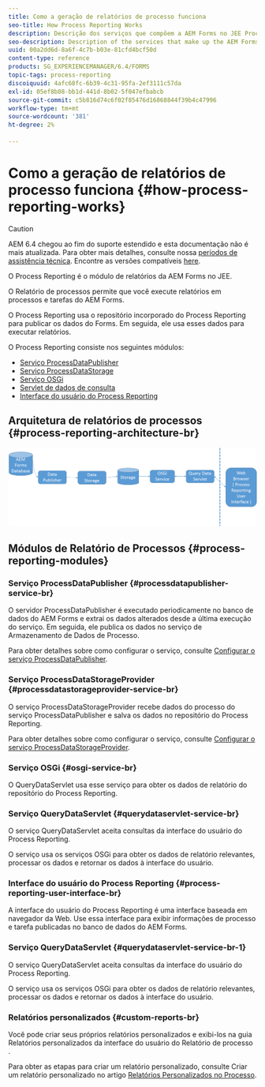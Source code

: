 ```yaml
---
title: Como a geração de relatórios de processo funciona
seo-title: How Process Reporting Works
description: Descrição dos serviços que compõem a AEM Forms no JEE Process Reporting e uma introdução à interface do usuário de Relatórios do Processo
seo-description: Description of the services that make up the AEM Forms on JEE Process Reporting and an introduction to the Process Reporting UI
uuid: 00a2dd6d-8a6f-4c7b-b03e-81cfd4bcf50d
content-type: reference
products: SG_EXPERIENCEMANAGER/6.4/FORMS
topic-tags: process-reporting
discoiquuid: 4afc68fc-6b39-4c31-95fa-2ef3111c57da
exl-id: 05ef8b08-bb1d-441d-8b02-5f047efbabcb
source-git-commit: c5b816d74c6f02f85476d16868844f39b4c47996
workflow-type: tm+mt
source-wordcount: '381'
ht-degree: 2%

---
```


# Como a geração de relatórios de processo funciona {#how-process-reporting-works}

>[!CAUTION]
>
>AEM 6.4 chegou ao fim do suporte estendido e esta documentação não é mais atualizada. Para obter mais detalhes, consulte nossa [períodos de assistência técnica](https://helpx.adobe.com/br/support/programs/eol-matrix.html). Encontre as versões compatíveis [here](https://experienceleague.adobe.com/docs/).

O Process Reporting é o módulo de relatórios da AEM Forms no JEE.

O Relatório de processos permite que você execute relatórios em processos e tarefas do AEM Forms.

O Process Reporting usa o repositório incorporado do Process Reporting para publicar os dados do Forms. Em seguida, ele usa esses dados para executar relatórios.

O Process Reporting consiste nos seguintes módulos:

* [Serviço ProcessDataPublisher](/help/forms/using/process-reporting/process-reporting-architecture.md#p-processdatapublisher-service-br-p)
* [Serviço ProcessDataStorage](/help/forms/using/process-reporting/process-reporting-architecture.md#p-processdatastorageprovider-service-br-p)
* [Serviço OSGi](/help/forms/using/process-reporting/process-reporting-architecture.md#p-osgi-service-br-p)
* [Servlet de dados de consulta](/help/forms/using/process-reporting/process-reporting-architecture.md#p-querydataservlet-service-br-p)
* [Interface do usuário do Process Reporting](/help/forms/using/process-reporting/process-reporting-architecture.md#p-process-reporting-user-interface-br-p)

## Arquitetura de relatórios de processos {#process-reporting-architecture-br}

![processreportingarchitecture](assets/processreportingarchitecture.png)

## Módulos de Relatório de Processos {#process-reporting-modules}

### Serviço ProcessDataPublisher {#processdatapublisher-service-br}

O servidor ProcessDataPublisher é executado periodicamente no banco de dados do AEM Forms e extrai os dados alterados desde a última execução do serviço. Em seguida, ele publica os dados no serviço de Armazenamento de Dados de Processo.

Para obter detalhes sobre como configurar o serviço, consulte [Configurar o serviço ProcessDataPublisher](/help/forms/using/process-reporting/install-start-process-reporting.md#p-reportconfiguration-service-p).

### Serviço ProcessDataStorageProvider {#processdatastorageprovider-service-br}

O serviço ProcessDataStorageProvider recebe dados do processo do serviço ProcessDataPublisher e salva os dados no repositório do Process Reporting.

Para obter detalhes sobre como configurar o serviço, consulte [Configurar o serviço ProcessDataStorageProvider](/help/forms/using/process-reporting/install-start-process-reporting.md#p-to-configure-the-process-reporting-repository-locations-p).

### Serviço OSGi {#osgi-service-br}

O QueryDataServlet usa esse serviço para obter os dados de relatório do repositório do Process Reporting.

### Serviço QueryDataServlet {#querydataservlet-service-br}

O serviço QueryDataServlet aceita consultas da interface do usuário do Process Reporting.

O serviço usa os serviços OSGi para obter os dados de relatório relevantes, processar os dados e retornar os dados à interface do usuário.

### Interface do usuário do Process Reporting {#process-reporting-user-interface-br}

A interface do usuário do Process Reporting é uma interface baseada em navegador da Web. Use essa interface para exibir informações de processo e tarefa publicadas no banco de dados do AEM Forms.

### Serviço QueryDataServlet {#querydataservlet-service-br-1}

O serviço QueryDataServlet aceita consultas da interface do usuário do Process Reporting.

O serviço usa os serviços OSGi para obter os dados de relatório relevantes, processar os dados e retornar os dados à interface do usuário.

### Relatórios personalizados {#custom-reports-br}

Você pode criar seus próprios relatórios personalizados e exibi-los na guia Relatórios personalizados da interface do usuário do Relatório de processo .

Para obter as etapas para criar um relatório personalizado, consulte Criar um relatório personalizado no artigo [Relatórios Personalizados no Processo](/help/forms/using/process-reporting/process-reporting-custom-reports.md).

